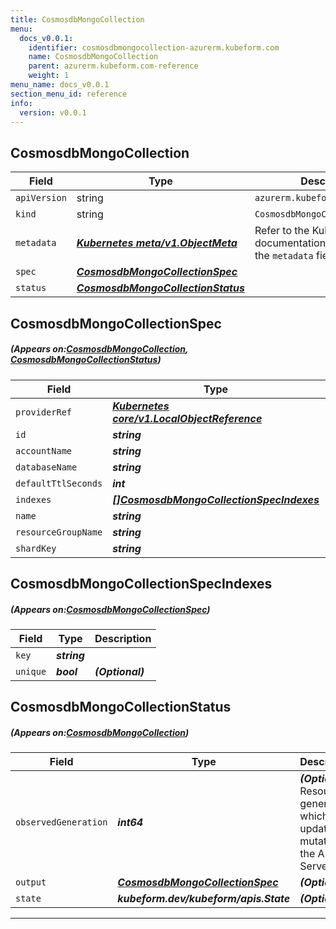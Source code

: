 ```yaml
---
title: CosmosdbMongoCollection
menu:
  docs_v0.0.1:
    identifier: cosmosdbmongocollection-azurerm.kubeform.com
    name: CosmosdbMongoCollection
    parent: azurerm.kubeform.com-reference
    weight: 1
menu_name: docs_v0.0.1
section_menu_id: reference
info:
  version: v0.0.1
---
```


## CosmosdbMongoCollection
| Field | Type | Description |
| ------ | ----- | ----------- |
| `apiVersion` | string | `azurerm.kubeform.com/v1alpha1` |
|    `kind` | string | `CosmosdbMongoCollection` |
| `metadata` | ***[Kubernetes meta/v1.ObjectMeta](https://kubernetes.io/docs/reference/generated/kubernetes-api/v1.13/#objectmeta-v1-meta)***|Refer to the Kubernetes API documentation for the fields of the `metadata` field.|
| `spec` | ***[CosmosdbMongoCollectionSpec](#CosmosdbMongoCollectionSpec)***||
| `status` | ***[CosmosdbMongoCollectionStatus](#CosmosdbMongoCollectionStatus)***||
## CosmosdbMongoCollectionSpec
##### (Appears on:[CosmosdbMongoCollection](#CosmosdbMongoCollection), [CosmosdbMongoCollectionStatus](#CosmosdbMongoCollectionStatus))
| Field | Type | Description |
| ------ | ----- | ----------- |
| `providerRef` | ***[Kubernetes core/v1.LocalObjectReference](https://kubernetes.io/docs/reference/generated/kubernetes-api/v1.13/#localobjectreference-v1-core)***||
| `id` | ***string***||
| `accountName` | ***string***||
| `databaseName` | ***string***||
| `defaultTtlSeconds` | ***int***| ***(Optional)*** |
| `indexes` | ***[[]CosmosdbMongoCollectionSpecIndexes](#CosmosdbMongoCollectionSpecIndexes)***| ***(Optional)*** |
| `name` | ***string***||
| `resourceGroupName` | ***string***||
| `shardKey` | ***string***| ***(Optional)*** |
## CosmosdbMongoCollectionSpecIndexes
##### (Appears on:[CosmosdbMongoCollectionSpec](#CosmosdbMongoCollectionSpec))
| Field | Type | Description |
| ------ | ----- | ----------- |
| `key` | ***string***||
| `unique` | ***bool***| ***(Optional)*** |
## CosmosdbMongoCollectionStatus
##### (Appears on:[CosmosdbMongoCollection](#CosmosdbMongoCollection))
| Field | Type | Description |
| ------ | ----- | ----------- |
| `observedGeneration` | ***int64***| ***(Optional)*** Resource generation, which is updated on mutation by the API Server.|
| `output` | ***[CosmosdbMongoCollectionSpec](#CosmosdbMongoCollectionSpec)***| ***(Optional)*** |
| `state` | ***kubeform.dev/kubeform/apis.State***| ***(Optional)*** |
---
